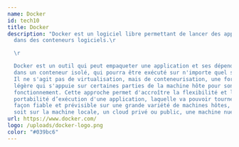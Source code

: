 ```yaml
---
name: Docker
id: tech10
title: Docker
description: "Docker est un logiciel libre permettant de lancer des applications
  dans des conteneurs logiciels.\r

  \r

  Docker est un outil qui peut empaqueter une application et ses dépendances
  dans un conteneur isolé, qui pourra être exécuté sur n'importe quel serveur.
  Il ne s'agit pas de virtualisation, mais de conteneurisation, une forme plus
  légère qui s'appuie sur certaines parties de la machine hôte pour son
  fonctionnement. Cette approche permet d'accroître la flexibilité et la
  portabilité d’exécution d'une application, laquelle va pouvoir tourner de
  façon fiable et prévisible sur une grande variété de machines hôtes, que ce
  soit sur la machine locale, un cloud privé ou public, une machine nue, etc."
url: https://www.docker.com/
logo: /uploads/docker-logo.png
color: "#039bc6"
---
```

